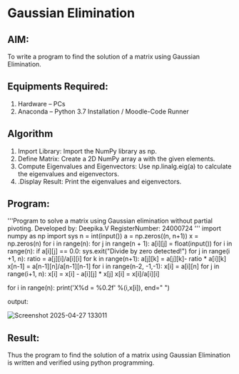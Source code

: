 # Gaussian Elimination

## AIM:
To write a program to find the solution of a matrix using Gaussian Elimination.

## Equipments Required:
1. Hardware – PCs
2. Anaconda – Python 3.7 Installation / Moodle-Code Runner

## Algorithm
1. Import Library: Import the NumPy library as np.
2. Define Matrix: Create a 2D NumPy array a with the given elements.
3. Compute Eigenvalues and Eigenvectors: Use np.linalg.eig(a) to calculate the eigenvalues and eigenvectors.
4. .Display Result: Print the eigenvalues and eigenvectors.

## Program:
'''Program to solve a matrix using Gaussian elimination without partial pivoting.
Developed by: Deepika.V
RegisterNumber: 24000724
'''
import numpy as np
import sys
n = int(input())
a = np.zeros((n, n+1))
x = np.zeros(n)
for i in range(n):
    for j in range(n + 1):
        a[i][j] = float(input())
for i in range(n):
    if a[i][j] == 0.0:
        sys.exit("Divide by zero detected!")
    for j in range(i +1, n):
        ratio = a[j][i]/a[i][i]
        for k in range(n+1):
            a[j][k] = a[j][k]- ratio * a[i][k]
x[n-1] = a[n-1][n]/a[n-1][n-1]
for i in range(n-2, -1,-1):
    x[i] = a[i][n]
    for j in range(i+1, n):
        x[i] = x[i] - a[i][j] * x[j]
    x[i] = x[i]/a[i][i]
    
for i in range(n):
    print('X%d = %0.2f' %(i,x[i]), end=" ")

output:

![Screenshot 2025-04-27 133011](https://github.com/user-attachments/assets/7b743024-0451-47c4-8479-82cf8a25d584)


## Result:
Thus the program to find the solution of a matrix using Gaussian Elimination is written and verified using python programming.


```


